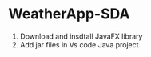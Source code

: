 # WeatherApp-SDA


1. Download and insdtall JavaFX library
2. Add jar files in Vs code Java project
   
